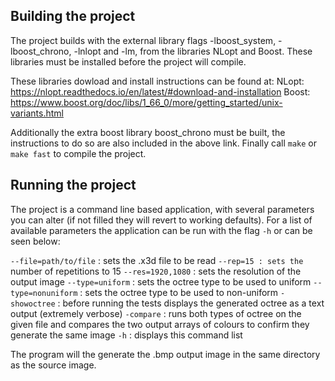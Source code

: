 ## Building the project
The project builds with the external library flags -lboost_system, -lboost_chrono, -lnlopt and -lm, from the libraries NLopt and Boost. These libraries must be installed before the project will compile.

These libraries dowload and install instructions can be found at:
NLopt: https://nlopt.readthedocs.io/en/latest/#download-and-installation
Boost: https://www.boost.org/doc/libs/1_66_0/more/getting_started/unix-variants.html

Additionally the extra boost library boost_chrono must be built, the instructions to do so are also included in the above link. Finally call ```make``` or ```make fast``` to compile the project.

## Running the project

The project is a command line based application, with several parameters you can alter (if not filled they will revert to working defaults). For a list of available parameters the application can be run with the flag ```-h``` or can be seen below:

```--file=path/to/file``` : sets the .x3d file to be read
```--rep=15 : sets the``` number of repetitions to 15
```--res=1920,1080``` : sets the resolution of the output image
```--type=uniform``` : sets the octree type to be used to uniform
```--type=nonuniform``` : sets the octree type to be used to non-uniform
```-showoctree``` : before running the tests displays the generated octree as a text output (extremely verbose)
```-compare``` : runs both types of octree on the given file and compares the two output arrays of colours to confirm they generate the same image
```-h``` : displays this command list

The program will the generate the .bmp output image in the same directory as the source image.